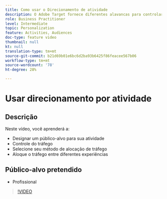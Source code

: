 ```yaml
---
title: Como usar o Direcionamento de atividade
description: O Adobe Target fornece diferentes alavancas para controlar as experiências mostradas para públicos-alvo diferentes quando uma atividade entra em vigor. Saiba como controlar quem vê o que usando públicos-alvo e alocação de tráfego.
role: Business Practitioner
level: Intermediate
topic: Personalization
feature: Activities, Audiences
doc-type: feature video
thumbnail: null
kt: null
translation-type: tm+mt
source-git-commit: b21d69b01e6bc6d2ba93b6425f86feacee567b06
workflow-type: tm+mt
source-wordcount: '78'
ht-degree: 28%

---
```



# Usar direcionamento por atividade

## Descrição

Neste vídeo, você aprenderá a:

* Designar um público-alvo para sua atividade
* Controle do tráfego
* Selecione seu método de alocação de tráfego
* Aloque o tráfego entre diferentes experiências

## Público-alvo pretendido

* Profissional

>[!VIDEO](https://video.tv.adobe.com/v/17385/?quality=12)